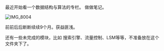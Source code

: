 最近开始看一个数据结构与算法的专栏。
做做笔记。

![IMG_8004](https://gitee.com/wangigor/typora-images/raw/master/IMG_8004.JPG)

前前后后断断续续9个月。获益匪浅。

还有一些未完成的模块，比如 搜索引擎、流量控制、LSM等等，不准备放在这个文件夹下了。

